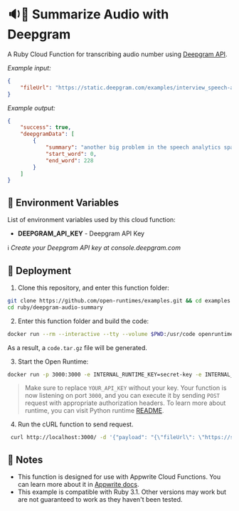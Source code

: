 # 🔉📃 Summarize Audio with Deepgram

A Ruby Cloud Function for transcribing audio number using [Deepgram API](https://deepgram.com/).

_Example input:_

```json
{
    "fileUrl": "https://static.deepgram.com/examples/interview_speech-analytics.wav"
}
```

_Example output:_


```json
{
    "success": true,
    "deepgramData": [
        {
            "summary": "another big problem in the speech analytics space. When customers first bring the software on is that they they are blown away by the fact that an engine can monitor hundreds of Kpis.",
            "start_word": 0,
            "end_word": 228
        }
    ]
}
```

## 📝 Environment Variables

List of environment variables used by this cloud function:

- **DEEPGRAM_API_KEY** - Deepgram API Key

ℹ️ _Create your Deepgram API key at console.deepgram.com_

## 🚀 Deployment

1. Clone this repository, and enter this function folder:

```bash
git clone https://github.com/open-runtimes/examples.git && cd examples
cd ruby/deepgram-audio-summary
```

2. Enter this function folder and build the code:
```bash
docker run --rm --interactive --tty --volume $PWD:/usr/code openruntimes/ruby:v2-3.1 sh /usr/local/src/build.sh
```
As a result, a `code.tar.gz` file will be generated.

3. Start the Open Runtime:
```bash
docker run -p 3000:3000 -e INTERNAL_RUNTIME_KEY=secret-key -e INTERNAL_RUNTIME_ENTRYPOINT=index.rb --rm --interactive --tty --volume $PWD/code.tar.gz:/tmp/code.tar.gz:ro openruntimes/ruby:3.1 sh /usr/local/src/start.sh
```

> Make sure to replace `YOUR_API_KEY` without your key.
Your function is now listening on port `3000`, and you can execute it by sending `POST` request with appropriate authorization headers. To learn more about runtime, you can visit Python runtime [README](https://github.com/open-runtimes/open-runtimes/tree/main/runtimes/ruby-3.1).

4. Run the cURL function to send request.
```bash
 curl http://localhost:3000/ -d '{"payload": "{\"fileUrl\": \"https://static.deepgram.com/examples/interview_speech-analytics.wav\"}", "env": {"DEEPGRAM_API_KEY": "<YOUR_API_KEY>"}}' -H "X-Internal-Challenge: secret-key"
```

## 📝 Notes
- This function is designed for use with Appwrite Cloud Functions. You can learn more about it in [Appwrite docs](https://appwrite.io/docs/functions).
- This example is compatible with Ruby 3.1. Other versions may work but are not guaranteed to work as they haven't been tested.
